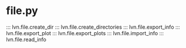 # file.py

::: lvn.file.create_dir
::: lvn.file.create_directories
::: lvn.file.export_info
::: lvn.file.export_plot
::: lvn.file.export_plots
::: lvn.file.import_info
::: lvn.file.read_info

